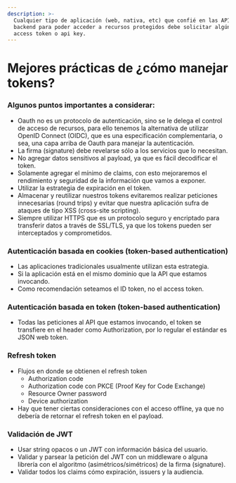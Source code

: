 ```yaml
---
description: >-
  Cualquier tipo de aplicación (web, nativa, etc) que confié en las APIs en el
  backend para poder acceder a recursos protegidos debe solicitar algún tipo de
  access token o api key.
---
```


# Mejores prácticas de ¿cómo manejar tokens?

### **Algunos puntos importantes a considerar:**

* Oauth no es un protocolo de autenticación, sino se le delega el control de acceso de recursos, para ello tenemos la alternativa de utilizar OpenID Connect \(OIDC\), que es una especificación complementaria, o sea, una capa arriba de Oauth para manejar la autenticación.
* La firma \(signature\) debe revelarse sólo a los servicios que lo necesitan.
* No agregar datos sensitivos al payload, ya que es fácil decodificar el token.
* Solamente agregar el mínimo de claims, con esto mejoraremos el rendimiento y seguridad de la información que vamos a exponer.
* Utilizar la estrategia de expiración en el token.
* Almacenar y reutilizar nuestros tokens evitaremos realizar peticiones innecesarias \(round trips\) y evitar que nuestra aplicación sufra de ataques de tipo XSS \(cross-site scripting\).
* Siempre utilizar HTTPS que es un protocolo seguro y encriptado para transferir datos a través de SSL/TLS,  ya que los tokens pueden ser interceptados y comprometidos.

### Autenticación basada en cookies \(token-based authentication\)

* Las aplicaciones tradicionales usualmente utilizan esta estrategia.
* Si la aplicación está en el mismo dominio que la API que estamos invocando.
* Como recomendación seteamos el ID token, no el access token.

### Autenticación basada en token \(token-based authentication\)

* Todas las peticiones al API que estamos invocando, el token se transfiere en el header como Authorization, por lo regular el estándar es JSON web token.

### Refresh token

* Flujos en donde se obtienen el refresh token
  * Authorization code
  * Authorization code con PKCE \(Proof Key for Code Exchange\)
  * Resource Owner password
  * Device authorization
* Hay que tener ciertas consideraciones con el acceso offline, ya que no debería de retornar el refresh token en el payload.

### Validación de JWT

* Usar string opacos o un JWT con información básica del usuario.
* Validar y parsear la petición del JWT con un middleware o alguna librería con el algoritmo \(asimétricos/simétricos\) de la firma \(signature\).
* Validar todos los claims cómo expiración, issuers y la audiencia.




